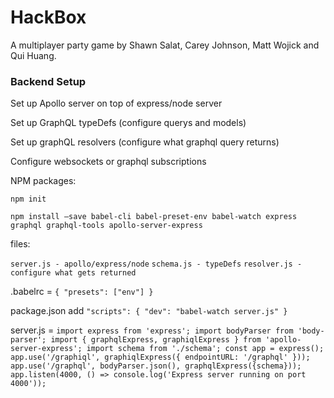 # HackBox

A multiplayer party game by Shawn Salat, Carey Johnson, Matt Wojick and Qui Huang.

### Backend Setup

Set up Apollo server on top of express/node server


Set up GraphQL typeDefs (configure querys and models)


Set up graphQL resolvers (configure what graphql query returns)

Configure websockets or graphql subscriptions 


NPM packages:

`npm init`

`npm install —save babel-cli babel-preset-env babel-watch express  graphql graphql-tools apollo-server-express`


files: 

`server.js - apollo/express/node`
`schema.js - typeDefs`
`resolver.js - configure what gets returned`


.babelrc = 
      `{
        "presets": ["env"]
      }`

package.json add
 `"scripts": {
    "dev": "babel-watch server.js"
  }`

server.js = 
`import express from 'express';
import bodyParser from 'body-parser';
import { graphqlExpress, graphiqlExpress } from 'apollo-server-express';
import schema from './schema';
const app = express();
app.use('/graphiql', graphiqlExpress({
    endpointURL: '/graphql'
}));
app.use('/graphql', bodyParser.json(), graphqlExpress({schema}));
app.listen(4000, () => console.log('Express server running on port 4000'));`

